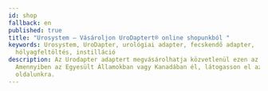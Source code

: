 ```yaml
---
id: shop
fallback: en
published: true
title: "Urosystem – Vásároljon UroDaptert® online shopunkból "
keywords: Urosystem, UroDapter, urológiai adapter, fecskendő adapter,
  hólyagfeltöltés, instilláció
description: Az Urodapter adaptert megvásárolhatja közvetlenül ezen az oldalon.
  Amennyiben az Egyesült Államokban vagy Kanadában él, látogasson el az Amazon
  oldalunkra.
---
```

